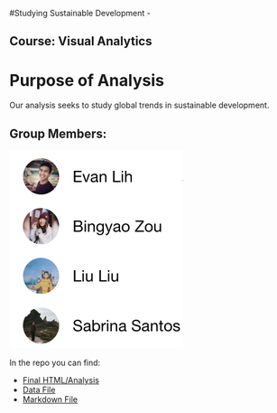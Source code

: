 #Studying Sustainable Development - 
## Course: Visual Analytics

# Purpose of Analysis
Our analysis seeks to study global trends in sustainable development.

## Group Members:
![test](https://raw.githubusercontent.com/EvanLih/PUBPOL-543-BEES-Project/master/Team_members.png)

In the repo you can find:
* <a href="https://evanlih.github.io/PUBPOL-543-BEES-Project/">Final HTML/Analysis</a>
* <a href="https://github.com/EvanLih/PUBPOL-543-BEES-Project/blob/master/Final_Data.csv">Data File</a>
* <a href="https://github.com/EvanLih/PUBPOL-543-BEES-Project/blob/master/Final_Analysis.Rmd">Markdown File</a>
